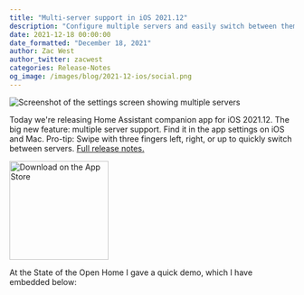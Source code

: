 ```yaml
---
title: "Multi-server support in iOS 2021.12"
description: "Configure multiple servers and easily switch between them."
date: 2021-12-18 00:00:00
date_formatted: "December 18, 2021"
author: Zac West
author_twitter: zacwest
categories: Release-Notes
og_image: /images/blog/2021-12-ios/social.png
---
```


![Screenshot of the settings screen showing multiple servers](/images/blog/2021-12-ios/social.png)

Today we're releasing Home Assistant companion app for iOS 2021.12. The big new feature: multiple server support. Find it in the app settings on iOS and Mac. Pro-tip: Swipe with three fingers left, right, or up to quickly switch between servers. [Full release notes.](https://github.com/home-assistant/iOS/releases/tag/release%2F2021.12%2F2021.322)

<a href="https://apps.apple.com/us/app/home-assistant/id1099568401?itsct=apps_box_badge&amp;itscg=30200" style="display:inline-block;width:200px"><img class="download-badge" src="https://tools.applemediaservices.com/api/badges/download-on-the-app-store/black/en-us?size=250x83&amp;releaseDate=1492214400&amp;h=3ef4307fa479838e52fe9bd8bd17913b" alt="Download on the App Store" width="175" style='box-shadow:none;border:0'></a>

At the State of the Open Home I gave a quick demo, which I have embedded below:

<lite-youtube videoid="6ZMXE5PXPqU" videotitle="State of the Open Home 2021" videoStartAt="7589"></lite-youtube>
